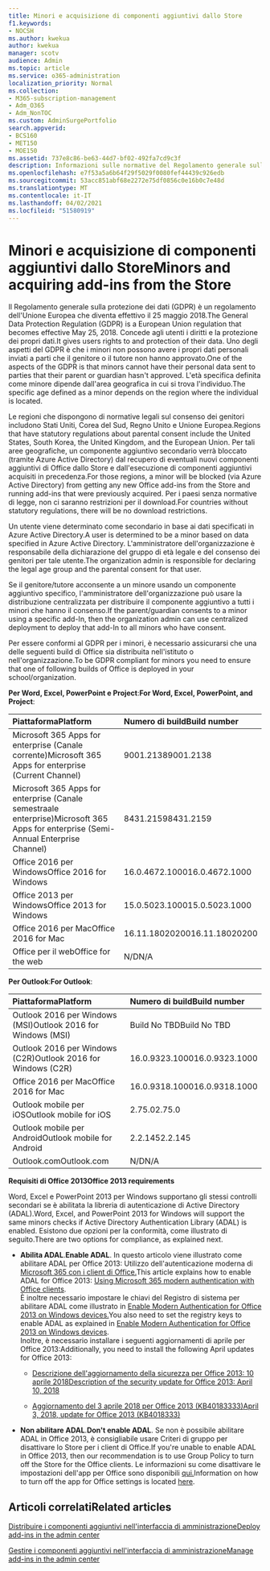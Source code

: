 ```yaml
---
title: Minori e acquisizione di componenti aggiuntivi dallo Store
f1.keywords:
- NOCSH
ms.author: kwekua
author: kwekua
manager: scotv
audience: Admin
ms.topic: article
ms.service: o365-administration
localization_priority: Normal
ms.collection:
- M365-subscription-management
- Adm_O365
- Adm_NonTOC
ms.custom: AdminSurgePortfolio
search.appverid:
- BCS160
- MET150
- MOE150
ms.assetid: 737e8c86-be63-44d7-bf02-492fa7cd9c3f
description: Informazioni sulle normative del Regolamento generale sulla protezione dei dati (GDPR) che regolano i dati personali dei minori.
ms.openlocfilehash: e7f53a5a6b64f29f5029f0080fef44439c926edb
ms.sourcegitcommit: 53acc851abf68e2272e75df0856c0e16b0c7e48d
ms.translationtype: MT
ms.contentlocale: it-IT
ms.lasthandoff: 04/02/2021
ms.locfileid: "51580919"
---
```

# <a name="minors-and-acquiring-add-ins-from-the-store"></a><span data-ttu-id="718db-103">Minori e acquisizione di componenti aggiuntivi dallo Store</span><span class="sxs-lookup"><span data-stu-id="718db-103">Minors and acquiring add-ins from the Store</span></span>

<span data-ttu-id="718db-104">Il Regolamento generale sulla protezione dei dati (GDPR) è un regolamento dell'Unione Europea che diventa effettivo il 25 maggio 2018.</span><span class="sxs-lookup"><span data-stu-id="718db-104">The General Data Protection Regulation (GDPR) is a European Union regulation that becomes effective May 25, 2018.</span></span> <span data-ttu-id="718db-105">Concede agli utenti i diritti e la protezione dei propri dati.</span><span class="sxs-lookup"><span data-stu-id="718db-105">It gives users rights to and protection of their data.</span></span> <span data-ttu-id="718db-106">Uno degli aspetti del GDPR è che i minori non possono avere i propri dati personali inviati a parti che il genitore o il tutore non hanno approvato.</span><span class="sxs-lookup"><span data-stu-id="718db-106">One of the aspects of the GDPR is that minors cannot have their personal data sent to parties that their parent or guardian hasn't approved.</span></span> <span data-ttu-id="718db-107">L'età specifica definita come minore dipende dall'area geografica in cui si trova l'individuo.</span><span class="sxs-lookup"><span data-stu-id="718db-107">The specific age defined as a minor depends on the region where the individual is located.</span></span>
  
<span data-ttu-id="718db-108">Le regioni che dispongono di normative legali sul consenso dei genitori includono Stati Uniti, Corea del Sud, Regno Unito e Unione Europea.</span><span class="sxs-lookup"><span data-stu-id="718db-108">Regions that have statutory regulations about parental consent include the United States, South Korea, the United Kingdom, and the European Union.</span></span> <span data-ttu-id="718db-109">Per tali aree geografiche, un componente aggiuntivo secondario verrà bloccato (tramite Azure Active Directory) dal recupero di eventuali nuovi componenti aggiuntivi di Office dallo Store e dall'esecuzione di componenti aggiuntivi acquisiti in precedenza.</span><span class="sxs-lookup"><span data-stu-id="718db-109">For those regions, a minor will be blocked (via Azure Active Directory) from getting any new Office add-ins from the Store and running add-ins that were previously acquired.</span></span> <span data-ttu-id="718db-110">Per i paesi senza normative di legge, non ci saranno restrizioni per il download.</span><span class="sxs-lookup"><span data-stu-id="718db-110">For countries without statutory regulations, there will be no download restrictions.</span></span>
  
<span data-ttu-id="718db-111">Un utente viene determinato come secondario in base ai dati specificati in Azure Active Directory.</span><span class="sxs-lookup"><span data-stu-id="718db-111">A user is determined to be a minor based on data specified in Azure Active Directory.</span></span> <span data-ttu-id="718db-112">L'amministratore dell'organizzazione è responsabile della dichiarazione del gruppo di età legale e del consenso dei genitori per tale utente.</span><span class="sxs-lookup"><span data-stu-id="718db-112">The organization admin is responsible for declaring the legal age group and the parental consent for that user.</span></span>
  
<span data-ttu-id="718db-113">Se il genitore/tutore acconsente a un minore usando un componente aggiuntivo specifico, l'amministratore dell'organizzazione può usare la distribuzione centralizzata per distribuire il componente aggiuntivo a tutti i minori che hanno il consenso.</span><span class="sxs-lookup"><span data-stu-id="718db-113">If the parent/guardian consents to a minor using a specific add-In, then the organization admin can use centralized deployment to deploy that add-In to all minors who have consent.</span></span>
  
<span data-ttu-id="718db-114">Per essere conformi al GDPR per i minori, è necessario assicurarsi che una delle seguenti build di Office sia distribuita nell'istituto o nell'organizzazione.</span><span class="sxs-lookup"><span data-stu-id="718db-114">To be GDPR compliant for minors you need to ensure that one of following builds of Office is deployed in your school/organization.</span></span>
 
 <span data-ttu-id="718db-115">**Per Word, Excel, PowerPoint e Project**:</span><span class="sxs-lookup"><span data-stu-id="718db-115">**For Word, Excel, PowerPoint, and Project**:</span></span> 

|<span data-ttu-id="718db-116">**Piattaforma**</span><span class="sxs-lookup"><span data-stu-id="718db-116">**Platform**</span></span> <br/> |<span data-ttu-id="718db-117">**Numero di build**</span><span class="sxs-lookup"><span data-stu-id="718db-117">**Build number**</span></span> <br/> |
|:-----|:-----|
|<span data-ttu-id="718db-118">Microsoft 365 Apps for enterprise (Canale corrente)</span><span class="sxs-lookup"><span data-stu-id="718db-118">Microsoft 365 Apps for enterprise (Current Channel)</span></span>  <br/> |<span data-ttu-id="718db-119">9001.2138</span><span class="sxs-lookup"><span data-stu-id="718db-119">9001.2138</span></span>   <br/> |
|<span data-ttu-id="718db-120">Microsoft 365 Apps for enterprise (Canale semestraale enterprise)</span><span class="sxs-lookup"><span data-stu-id="718db-120">Microsoft 365 Apps for enterprise (Semi-Annual Enterprise Channel)</span></span>  <br/> |<span data-ttu-id="718db-121">8431.2159</span><span class="sxs-lookup"><span data-stu-id="718db-121">8431.2159</span></span>  <br/> |
|<span data-ttu-id="718db-122">Office 2016 per Windows</span><span class="sxs-lookup"><span data-stu-id="718db-122">Office 2016 for Windows</span></span>  <br/> |<span data-ttu-id="718db-123">16.0.4672.1000</span><span class="sxs-lookup"><span data-stu-id="718db-123">16.0.4672.1000</span></span>  <br/> |
|<span data-ttu-id="718db-124">Office 2013 per Windows</span><span class="sxs-lookup"><span data-stu-id="718db-124">Office 2013 for Windows</span></span>  <br/> |<span data-ttu-id="718db-125">15.0.5023.1000</span><span class="sxs-lookup"><span data-stu-id="718db-125">15.0.5023.1000</span></span>  <br/> |
|<span data-ttu-id="718db-126">Office 2016 per Mac</span><span class="sxs-lookup"><span data-stu-id="718db-126">Office 2016 for Mac</span></span>  <br/> |<span data-ttu-id="718db-127">16.11.18020200</span><span class="sxs-lookup"><span data-stu-id="718db-127">16.11.18020200</span></span>  <br/> |
|<span data-ttu-id="718db-128">Office per il web</span><span class="sxs-lookup"><span data-stu-id="718db-128">Office for the web</span></span>  <br/> |<span data-ttu-id="718db-129">N/D</span><span class="sxs-lookup"><span data-stu-id="718db-129">N/A</span></span>  <br/> |
   
 <span data-ttu-id="718db-130">**Per Outlook**:</span><span class="sxs-lookup"><span data-stu-id="718db-130">**For Outlook**:</span></span> 
  
|<span data-ttu-id="718db-131">**Piattaforma**</span><span class="sxs-lookup"><span data-stu-id="718db-131">**Platform**</span></span> <br/> |<span data-ttu-id="718db-132">**Numero di build**</span><span class="sxs-lookup"><span data-stu-id="718db-132">**Build number**</span></span> <br/> |
|:-----|:-----|
|<span data-ttu-id="718db-133">Outlook 2016 per Windows (MSI)</span><span class="sxs-lookup"><span data-stu-id="718db-133">Outlook 2016 for Windows (MSI)</span></span>  <br/> |<span data-ttu-id="718db-134">Build No TBD</span><span class="sxs-lookup"><span data-stu-id="718db-134">Build No TBD</span></span>  <br/> |
|<span data-ttu-id="718db-135">Outlook 2016 per Windows (C2R)</span><span class="sxs-lookup"><span data-stu-id="718db-135">Outlook 2016 for Windows (C2R)</span></span>  <br/> |<span data-ttu-id="718db-136">16.0.9323.1000</span><span class="sxs-lookup"><span data-stu-id="718db-136">16.0.9323.1000</span></span>  <br/> |
|<span data-ttu-id="718db-137">Office 2016 per Mac</span><span class="sxs-lookup"><span data-stu-id="718db-137">Office 2016 for Mac</span></span>  <br/> |<span data-ttu-id="718db-138">16.0.9318.1000</span><span class="sxs-lookup"><span data-stu-id="718db-138">16.0.9318.1000</span></span>  <br/> |
|<span data-ttu-id="718db-139">Outlook mobile per iOS</span><span class="sxs-lookup"><span data-stu-id="718db-139">Outlook mobile for iOS</span></span>  <br/> |<span data-ttu-id="718db-140">2.75.0</span><span class="sxs-lookup"><span data-stu-id="718db-140">2.75.0</span></span>  <br/> |
|<span data-ttu-id="718db-141">Outlook mobile per Android</span><span class="sxs-lookup"><span data-stu-id="718db-141">Outlook mobile for Android</span></span>  <br/> |<span data-ttu-id="718db-142">2.2.145</span><span class="sxs-lookup"><span data-stu-id="718db-142">2.2.145</span></span>  <br/> |
|<span data-ttu-id="718db-143">Outlook.com</span><span class="sxs-lookup"><span data-stu-id="718db-143">Outlook.com</span></span>  <br/> |<span data-ttu-id="718db-144">N/D</span><span class="sxs-lookup"><span data-stu-id="718db-144">N/A</span></span>  <br/> |

 <span data-ttu-id="718db-145">**Requisiti di Office 2013**</span><span class="sxs-lookup"><span data-stu-id="718db-145">**Office 2013 requirements**</span></span>
  
<span data-ttu-id="718db-146">Word, Excel e PowerPoint 2013 per Windows supportano gli stessi controlli secondari se è abilitata la libreria di autenticazione di Active Directory (ADAL).</span><span class="sxs-lookup"><span data-stu-id="718db-146">Word, Excel, and PowerPoint 2013 for Windows will support the same minors checks if Active Directory Authentication Library (ADAL) is enabled.</span></span> <span data-ttu-id="718db-147">Esistono due opzioni per la conformità, come illustrato di seguito.</span><span class="sxs-lookup"><span data-stu-id="718db-147">There are two options for compliance, as explained next.</span></span>
  
- <span data-ttu-id="718db-148">**Abilita ADAL**.</span><span class="sxs-lookup"><span data-stu-id="718db-148">**Enable ADAL**.</span></span> <span data-ttu-id="718db-149">In questo articolo viene illustrato come abilitare ADAL per Office 2013: Utilizzo dell'autenticazione moderna di [Microsoft 365 con i client di Office.](../../enterprise/modern-auth-for-office-2013-and-2016.md)</span><span class="sxs-lookup"><span data-stu-id="718db-149">This article explains how to enable ADAL for Office 2013: [Using Microsoft 365 modern authentication with Office clients](../../enterprise/modern-auth-for-office-2013-and-2016.md).</span></span><br/><span data-ttu-id="718db-150">È inoltre necessario impostare le chiavi del Registro di sistema per abilitare ADAL come illustrato in [Enable Modern Authentication for Office 2013 on Windows devices.](../security-and-compliance/enable-modern-authentication.md)</span><span class="sxs-lookup"><span data-stu-id="718db-150">You also need to set the registry keys to enable ADAL as explained in [Enable Modern Authentication for Office 2013 on Windows devices](../security-and-compliance/enable-modern-authentication.md).</span></span><br/><span data-ttu-id="718db-151">Inoltre, è necessario installare i seguenti aggiornamenti di aprile per Office 2013:</span><span class="sxs-lookup"><span data-stu-id="718db-151">Additionally, you need to install the following April updates for Office 2013:</span></span>
    
  - [<span data-ttu-id="718db-152">Descrizione dell'aggiornamento della sicurezza per Office 2013: 10 aprile 2018</span><span class="sxs-lookup"><span data-stu-id="718db-152">Description of the security update for Office 2013: April 10, 2018</span></span>](https://support.microsoft.com/help/4018330/description-of-the-security-update-for-office-2013-april-10-2018)
    
  - [<span data-ttu-id="718db-153">Aggiornamento del 3 aprile 2018 per Office 2013 (KB40183333)</span><span class="sxs-lookup"><span data-stu-id="718db-153">April 3, 2018, update for Office 2013 (KB4018333)</span></span>](https://support.microsoft.com/help/4018333/april-3-2018-update-for-office-2013-kb4018333)
    
- <span data-ttu-id="718db-154">**Non abilitare ADAL**.</span><span class="sxs-lookup"><span data-stu-id="718db-154">**Don't enable ADAL**.</span></span> <span data-ttu-id="718db-155">Se non è possibile abilitare ADAL in Office 2013, è consigliabile usare Criteri di gruppo per disattivare lo Store per i client di Office.</span><span class="sxs-lookup"><span data-stu-id="718db-155">If you're unable to enable ADAL in Office 2013, then our recommendation is to use Group Policy to turn off the Store for the Office clients.</span></span> <span data-ttu-id="718db-156">Le informazioni su come disattivare le impostazioni dell'app per Office sono disponibili [qui.](/previous-versions/office/office-2013-resource-kit/cc178992(v=office.15))</span><span class="sxs-lookup"><span data-stu-id="718db-156">Information on how to turn off the app for Office settings is located [here](/previous-versions/office/office-2013-resource-kit/cc178992(v=office.15)).</span></span>

## <a name="related-articles"></a><span data-ttu-id="718db-157">Articoli correlati</span><span class="sxs-lookup"><span data-stu-id="718db-157">Related articles</span></span>

[<span data-ttu-id="718db-158">Distribuire i componenti aggiuntivi nell'interfaccia di amministrazione</span><span class="sxs-lookup"><span data-stu-id="718db-158">Deploy add-ins in the admin center</span></span>](./manage-deployment-of-add-ins.md)

[<span data-ttu-id="718db-159">Gestire i componenti aggiuntivi nell'interfaccia di amministrazione</span><span class="sxs-lookup"><span data-stu-id="718db-159">Manage add-ins in the admin center</span></span>](./manage-addins-in-the-admin-center.md)
